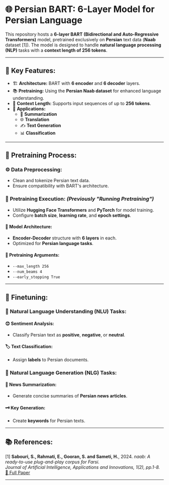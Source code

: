 # 🌐 **Persian BART: 6-Layer Model for Persian Language**  

This repository hosts a **6-layer BART (Bidirectional and Auto-Regressive Transformers)** model, pretrained exclusively on **Persian** text data (**Naab** dataset [1]). The model is designed to handle **natural language processing (NLP)** tasks with a **context length of 256 tokens**.  

---

## 🧠 **Key Features:**  
- 🏗️ **Architecture:** BART with **6 encoder** and **6 decoder** layers.  
- 📚 **Pretraining:** Using the **Persian Naab dataset** for enhanced language understanding.  
- 📏 **Context Length:** Supports input sequences of up to **256 tokens**.  
- 🚀 **Applications:**  
  - 📝 **Summarization**  
  - 🌐 **Translation**  
  - ✍️ **Text Generation**  
  - 📊 **Classification**  

---

## 🔄 **Pretraining Process:**  

### ⚙️ **Data Preprocessing:**  
- Clean and tokenize Persian text data.  
- Ensure compatibility with BART's architecture.  

### 🚦 **Pretraining Execution:** *(Previously "Running Pretraining")*  
- Utilize **Hugging Face Transformers** and **PyTorch** for model training.  
- Configure **batch size**, **learning rate**, and **epoch settings**.  

#### 🧬 **Model Architecture:**  
- **Encoder-Decoder** structure with **6 layers** in each.  
- Optimized for **Persian language tasks**.  

#### 📑 **Pretraining Arguments:**  
- `--max_length 256`  
- `--num_beams 4`  
- `--early_stopping True`  

---

## 🎯 **Finetuning:**  

### 🧠 **Natural Language Understanding (NLU) Tasks:**  

#### 😊 **Sentiment Analysis:**  
- Classify Persian text as **positive**, **negative**, or **neutral**.  

#### 🏷️ **Text Classification:**  
- Assign **labels** to Persian documents.  

### 📝 **Natural Language Generation (NLG) Tasks:**  

#### 📰 **News Summarization:**  
- Generate concise summaries of **Persian news articles**.  

#### 🗝️ **Key Generation:**  
- Create **keywords** for Persian texts.  

---

## 📚 **References:**  
[1] **Sabouri, S., Rahmati, E., Gooran, S. and Sameti, H.**, 2024. *naab: A ready-to-use plug-and-play corpus for Farsi.*  
*Journal of Artificial Intelligence, Applications and Innovations, 1(2), pp.1-8.*  
[📄 Full Paper](https://jaiai.iranaiai.ir/article_211486_3e490bce92a8af967a56870c8d200e90.pdf)  

---

